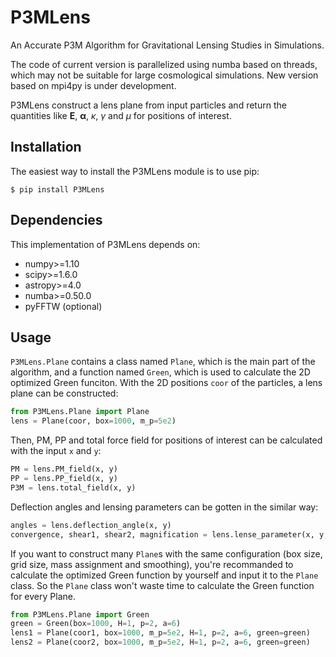 # P3MLens
An Accurate P3M Algorithm for Gravitational Lensing Studies in Simulations.

The code of current version is parallelized using numba based on threads, which may not be suitable for large cosmological simulations. New version based on mpi4py is under development.

P3MLens construct a lens plane from input particles and return the quantities like $\bm{E}$, $\bm{\alpha}$, $\kappa$, $\gamma$ and $\mu$ for positions of interest.

## Installation
The easiest way to install the P3MLens module is to use pip:

`$ pip install P3MLens `

## Dependencies
This implementation of P3MLens depends on:

* numpy>=1.10
* scipy>=1.6.0
* astropy>=4.0
* numba>=0.50.0
* pyFFTW (optional)

## Usage
`P3MLens.Plane` contains a class named `Plane`, which is the main part of the algorithm, and a function named `Green`, which is used to calculate the 2D optimized Green funciton. With the 2D positions `coor` of the particles, a lens plane can be constructed: 

```python
from P3MLens.Plane import Plane  
lens = Plane(coor, box=1000, m_p=5e2)
```
Then, PM, PP and total force field for positions of interest can be calculated with the input `x` and `y`:

```python
PM = lens.PM_field(x, y)
PP = lens.PP_field(x, y)
P3M = lens.total_field(x, y)
```

Deflection angles and lensing parameters can be gotten in the similar way:

```python
angles = lens.deflection_angle(x, y)
convergence, shear1, shear2, magnification = lens.lense_parameter(x, y, zl=0.5, zs=1.0)
```

If you want to construct many `Plane`s with the same configuration (box size, grid size, mass assignment and smoothing), you're recommanded to calculate the optimized Green function by yourself and input it to the `Plane` class. So the `Plane` class won't waste time to calculate the Green function for every Plane.

```python
from P3MLens.Plane import Green
green = Green(box=1000, H=1, p=2, a=6)
lens1 = Plane(coor1, box=1000, m_p=5e2, H=1, p=2, a=6, green=green)
lens2 = Plane(coor2, box=1000, m_p=5e2, H=1, p=2, a=6, green=green)
```
